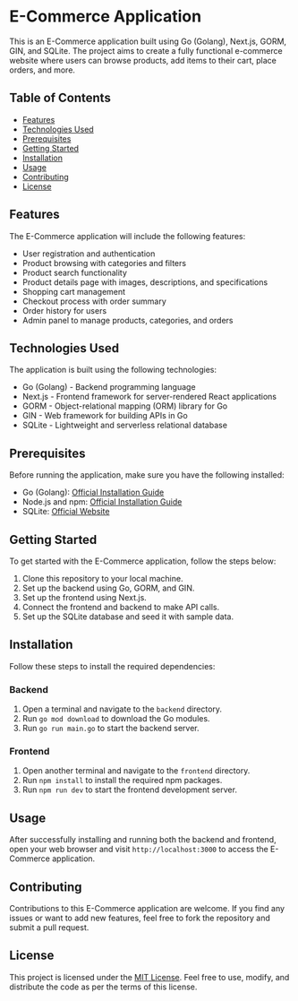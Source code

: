 # E-Commerce Application

This is an E-Commerce application built using Go (Golang), Next.js, GORM, GIN, and SQLite. The project aims to create a fully functional e-commerce website where users can browse products, add items to their cart, place orders, and more.

## Table of Contents

- [Features](#features)
- [Technologies Used](#technologies-used)
- [Prerequisites](#prerequisites)
- [Getting Started](#getting-started)
- [Installation](#installation)
- [Usage](#usage)
- [Contributing](#contributing)
- [License](#license)

## Features

The E-Commerce application will include the following features:

- User registration and authentication
- Product browsing with categories and filters
- Product search functionality
- Product details page with images, descriptions, and specifications
- Shopping cart management
- Checkout process with order summary
- Order history for users
- Admin panel to manage products, categories, and orders

## Technologies Used

The application is built using the following technologies:

- Go (Golang) - Backend programming language
- Next.js - Frontend framework for server-rendered React applications
- GORM - Object-relational mapping (ORM) library for Go
- GIN - Web framework for building APIs in Go
- SQLite - Lightweight and serverless relational database

## Prerequisites

Before running the application, make sure you have the following installed:

- Go (Golang): [Official Installation Guide](https://golang.org/doc/install)
- Node.js and npm: [Official Installation Guide](https://docs.npmjs.com/downloading-and-installing-node-js-and-npm)
- SQLite: [Official Website](https://www.sqlite.org/download.html)

## Getting Started

To get started with the E-Commerce application, follow the steps below:

1. Clone this repository to your local machine.
2. Set up the backend using Go, GORM, and GIN.
3. Set up the frontend using Next.js.
4. Connect the frontend and backend to make API calls.
5. Set up the SQLite database and seed it with sample data.

## Installation

Follow these steps to install the required dependencies:

### Backend

1. Open a terminal and navigate to the `backend` directory.
2. Run `go mod download` to download the Go modules.
3. Run `go run main.go` to start the backend server.

### Frontend

1. Open another terminal and navigate to the `frontend` directory.
2. Run `npm install` to install the required npm packages.
3. Run `npm run dev` to start the frontend development server.

## Usage

After successfully installing and running both the backend and frontend, open your web browser and visit `http://localhost:3000` to access the E-Commerce application.

## Contributing

Contributions to this E-Commerce application are welcome. If you find any issues or want to add new features, feel free to fork the repository and submit a pull request.

## License

This project is licensed under the [MIT License](LICENSE). Feel free to use, modify, and distribute the code as per the terms of this license.
